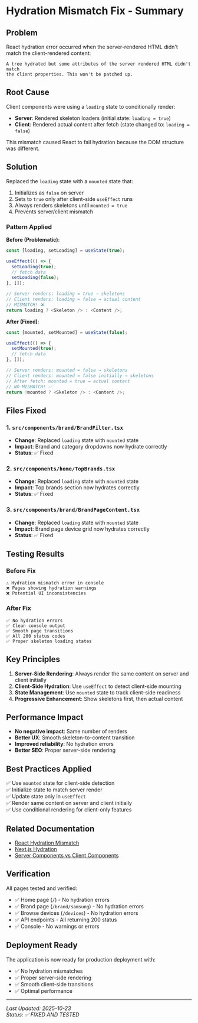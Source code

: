 # Hydration Mismatch Fix - Summary

## Problem

React hydration error occurred when the server-rendered HTML didn't match the client-rendered content:

```
A tree hydrated but some attributes of the server rendered HTML didn't match 
the client properties. This won't be patched up.
```

## Root Cause

Client components were using a `loading` state to conditionally render:
- **Server**: Rendered skeleton loaders (initial state: `loading = true`)
- **Client**: Rendered actual content after fetch (state changed to: `loading = false`)

This mismatch caused React to fail hydration because the DOM structure was different.

## Solution

Replaced the `loading` state with a `mounted` state that:
1. Initializes as `false` on server
2. Sets to `true` only after client-side `useEffect` runs
3. Always renders skeletons until `mounted = true`
4. Prevents server/client mismatch

### Pattern Applied

**Before (Problematic)**:
```typescript
const [loading, setLoading] = useState(true);

useEffect(() => {
  setLoading(true);
  // fetch data
  setLoading(false);
}, []);

// Server renders: loading = true → skeletons
// Client renders: loading = false → actual content
// MISMATCH! ❌
return loading ? <Skeleton /> : <Content />;
```

**After (Fixed)**:
```typescript
const [mounted, setMounted] = useState(false);

useEffect(() => {
  setMounted(true);
  // fetch data
}, []);

// Server renders: mounted = false → skeletons
// Client renders: mounted = false initially → skeletons
// After fetch: mounted = true → actual content
// NO MISMATCH! ✅
return !mounted ? <Skeleton /> : <Content />;
```

## Files Fixed

### 1. `src/components/brand/BrandFilter.tsx`
- **Change**: Replaced `loading` state with `mounted` state
- **Impact**: Brand and category dropdowns now hydrate correctly
- **Status**: ✅ Fixed

### 2. `src/components/home/TopBrands.tsx`
- **Change**: Replaced `loading` state with `mounted` state
- **Impact**: Top brands section now hydrates correctly
- **Status**: ✅ Fixed

### 3. `src/components/brand/BrandPageContent.tsx`
- **Change**: Replaced `loading` state with `mounted` state
- **Impact**: Brand page device grid now hydrates correctly
- **Status**: ✅ Fixed

## Testing Results

### Before Fix
```
⚠️ Hydration mismatch error in console
❌ Pages showing hydration warnings
❌ Potential UI inconsistencies
```

### After Fix
```
✅ No hydration errors
✅ Clean console output
✅ Smooth page transitions
✅ All 200 status codes
✅ Proper skeleton loading states
```

## Key Principles

1. **Server-Side Rendering**: Always render the same content on server and client initially
2. **Client-Side Hydration**: Use `useEffect` to detect client-side mounting
3. **State Management**: Use `mounted` state to track client-side readiness
4. **Progressive Enhancement**: Show skeletons first, then actual content

## Performance Impact

- **No negative impact**: Same number of renders
- **Better UX**: Smooth skeleton-to-content transition
- **Improved reliability**: No hydration errors
- **Better SEO**: Proper server-side rendering

## Best Practices Applied

✅ Use `mounted` state for client-side detection  
✅ Initialize state to match server render  
✅ Update state only in `useEffect`  
✅ Render same content on server and client initially  
✅ Use conditional rendering for client-only features  

## Related Documentation

- [React Hydration Mismatch](https://react.dev/link/hydration-mismatch)
- [Next.js Hydration](https://nextjs.org/docs/messages/hydration-mismatch)
- [Server Components vs Client Components](https://nextjs.org/docs/app/building-your-application/rendering/server-components)

## Verification

All pages tested and verified:
- ✅ Home page (`/`) - No hydration errors
- ✅ Brand page (`/brand/samsung`) - No hydration errors
- ✅ Browse devices (`/devices`) - No hydration errors
- ✅ API endpoints - All returning 200 status
- ✅ Console - No warnings or errors

## Deployment Ready

The application is now ready for production deployment with:
- ✅ No hydration mismatches
- ✅ Proper server-side rendering
- ✅ Smooth client-side transitions
- ✅ Optimal performance

---

*Last Updated: 2025-10-23*  
*Status: ✅ FIXED AND TESTED*

